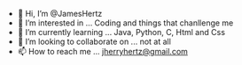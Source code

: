 - 👋 Hi, I’m @JamesHertz
- 👀 I’m interested in ... Coding and things that chanllenge me
- 🌱 I’m currently learning ... Java, Python, C, Html and Css
- 💞️ I’m looking to collaborate on ... not at all
- 📫 How to reach me ...
  jherryhertz@gmail.com

<!---
JamesHertz/JamesHertz is a ✨ special ✨ repository because its `README.md` (this file) appears on your GitHub profile.
You can click the Preview link to take a look at your changes.
--->
